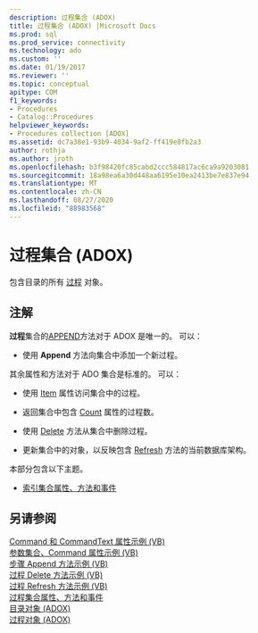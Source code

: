 ```yaml
---
description: 过程集合 (ADOX)
title: 过程集合 (ADOX) |Microsoft Docs
ms.prod: sql
ms.prod_service: connectivity
ms.technology: ado
ms.custom: ''
ms.date: 01/19/2017
ms.reviewer: ''
ms.topic: conceptual
apitype: COM
f1_keywords:
- Procedures
- Catalog::Procedures
helpviewer_keywords:
- Procedures collection [ADOX]
ms.assetid: dc7a38e1-93b9-4034-9af2-ff419e8fb2a3
author: rothja
ms.author: jroth
ms.openlocfilehash: b3f98420fc85cabd2ccc584817ac6ca9a9203081
ms.sourcegitcommit: 18a98ea6a30d448aa6195e10ea2413be7e837e94
ms.translationtype: MT
ms.contentlocale: zh-CN
ms.lasthandoff: 08/27/2020
ms.locfileid: "88983568"
---
```

# <a name="procedures-collection-adox"></a>过程集合 (ADOX)
包含目录的所有 [过程](./procedure-object-adox.md) 对象。  
  
## <a name="remarks"></a>注解  
 **过程**集合的[APPEND](./append-method-adox-procedures.md)方法对于 ADOX 是唯一的。 可以：  
  
-   使用 **Append** 方法向集合中添加一个新过程。  
  
 其余属性和方法对于 ADO 集合是标准的。 可以：  
  
-   使用 [Item](../ado-api/item-property-ado.md) 属性访问集合中的过程。  
  
-   返回集合中包含 [Count](../ado-api/count-property-ado.md) 属性的过程数。  
  
-   使用 [Delete](./delete-method-adox-collections.md) 方法从集合中删除过程。  
  
-   更新集合中的对象，以反映包含 [Refresh](../ado-api/refresh-method-ado.md) 方法的当前数据库架构。  
  
 本部分包含以下主题。  
  
-   [索引集合属性、方法和事件](./indexes-collection-properties-methods-and-events.md)  
  
## <a name="see-also"></a>另请参阅  
 [Command 和 CommandText 属性示例 (VB) ](./command-and-commandtext-properties-example-vb.md)   
 [参数集合、Command 属性示例 (VB) ](./parameters-collection-command-property-example-vb.md)   
 [步骤 Append 方法示例 (VB) ](./procedures-append-method-example-vb.md)   
 [过程 Delete 方法示例 (VB) ](./procedures-delete-method-example-vb.md)   
 [过程 Refresh 方法示例 (VB) ](./procedures-refresh-method-example-vb.md)   
 [过程集合属性、方法和事件](./procedures-collection-properties-methods-and-events.md)   
 [目录对象 (ADOX) ](./catalog-object-adox.md)   
 [过程对象 (ADOX)](./procedure-object-adox.md)